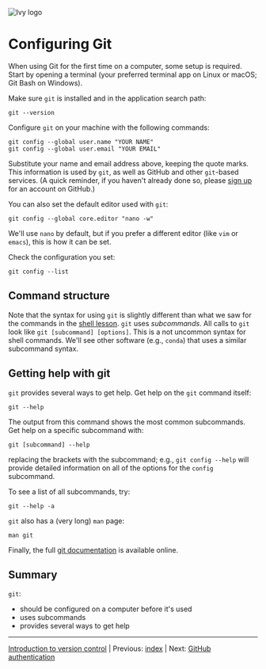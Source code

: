 ![Ivy logo](https://raw.githubusercontent.com/csdms/project/main/assets/CSDMS-logo-color-tagline-hor.png)

# Configuring Git

When using Git for the first time on a computer,
some setup is required.
Start by opening a terminal
(your preferred terminal app on Linux or macOS;
Git Bash on Windows).

Make sure `git` is installed and in the application search path:
```
git --version
```

Configure `git` on your machine with the following commands:
```
git config --global user.name "YOUR NAME"
git config --global user.email "YOUR EMAIL"
```
Substitute your name and email address above,
keeping the quote marks.
This information is used by `git`,
as well as GitHub and other `git`-based services.
(A quick reminder,
if you haven't already done so,
please [sign up](https://github.com/signup) for an account on GitHub.)

You can also set the default editor used with `git`:
```
git config --global core.editor "nano -w"
```
We'll use `nano` by default,
but if you prefer a different editor (like `vim` or `emacs`),
this is how it can be set.

Check the configuration you set:
```
git config --list
```


## Command structure

Note that the syntax for using `git` is slightly different than what we saw
for the commands in the [shell lesson](../shell/index.md).
`git` uses *subcommands*.
All calls to `git` look like `git [subcommand] [options]`.
This is a not uncommon syntax for shell commands.
We'll see other software (e.g., `conda`) that uses a similar subcommand syntax.


## Getting help with git

`git` provides several ways to get help.
Get help on the `git` command itself:
```
git --help
```
The output from this command shows the most common subcommands.
Get help on a specific subcommand with:
```
git [subcommand] --help
```
replacing the brackets with the subcommand;
e.g., `git config --help` will provide detailed information
on all of the options for the `config` subcommand.

To see a list of all subcommands, try:
```
git --help -a
```

`git` also has a (very long) `man` page:
```
man git
```

Finally,
the full [git documentation](https://git-scm.com/docs) is available online.


## Summary

`git`:

* should be configured on a computer before it's used
* uses subcommands
* provides several ways to get help

___

[Introduction to version control](./index.md) |
Previous: [index](./index.md) |
Next: [GitHub authentication](./github-authentication.md)
